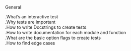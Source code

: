 General

.What’s an interactive test\
.Why tests are important\
.How to write Docstrings to create tests\
.How to write documentation for each module and function\
.What are the basic option flags to create tests\
.How to find edge cases
